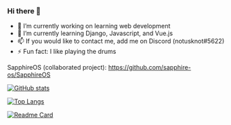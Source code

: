 ### Hi there 👋


- 🔭 I’m currently working on learning web development
- 🌱 I’m currently learning Django, Javascript, and Vue.js
- 📫 If you would like to contact me, add me on Discord (notusknot#5622)
- ⚡ Fun fact: I like playing the drums

SapphireOS (collaborated project): https://github.com/sapphire-os/SapphireOS

[![GitHub stats](https://github-readme-stats.vercel.app/api?username=notusknot&show_icons=true)](https://github.com/anuraghazra/github-readme-stats)

[![Top Langs](https://github-readme-stats.vercel.app/api/top-langs/?username=notusknot&layout=compact)](https://github.com/anuraghazra/github-readme-stats)

[![Readme Card](https://github-readme-stats.vercel.app/api/pin/?username=notusknot&repo=opuntia)](https://github.com/anuraghazra/github-readme-stats)

